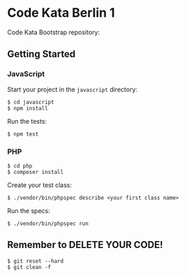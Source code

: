 # Code Kata Berlin 1

Code Kata Bootstrap repository:

## Getting Started

### JavaScript

Start your project in the `javascript` directory:

```
$ cd javascript
$ npm install
```

Run the tests:

```
$ npm test
```

### PHP

```
$ cd php
$ composer install
```

Create your test class:

```
$ ./vendor/bin/phpspec describe <your first class name>
```

Run the specs:

```
$ ./vendor/bin/phpspec run
```

## Remember to DELETE YOUR CODE!

```
$ git reset --hard
$ git clean -f
```
